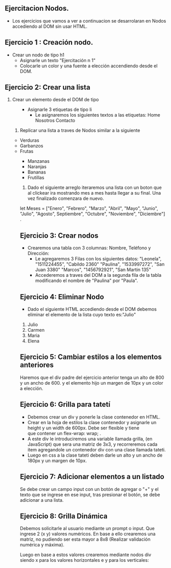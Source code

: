 ## Ejercitacion Nodos.
 * Los ejercicios que vamos a ver a continuacion se desarrolaran en Nodos accediendo al DOM sin usar HTML.

## Ejercicio 1 : Creación nodo.
* Crear un nodo de tipo h1
    * Asignarle un texto "Ejercitación n 1"
    * Colocarle un color y una fuente a elección accendiendo desde el DOM.


## Ejercicio 2: Crear una lista 
1. Crear un elemento desde el DOM de tipo <ol>
    * Asignarle 3 etiquetas de tipo li
        * Le asignaremos los siguientes textos a las etiquetas:
         Home
         Nosotros
         Contacto

1. Replicar una lista a traves de Nodos similar a la siguiente 

 <ul> 
<li>Verduras </li>
<li>Garbanzos</li>
<li>Frutas</li>
    <ul>
     <li>Manzanas</li>
     <li>Naranjas</li>
     <li>Bananas</li>
     <li>Frutillas</li>
     </ul>
</li>

 1. Dado el siguiente arreglo iteraremos una lista con un boton que al clickear ira mostrando mes a mes hasta llegar a su final. Una vez finalizado comenzara de nuevo.

 let Meses = ["Enero", "Febrero", "Marzo", "Abril", "Mayo", "Junio", "Julio", "Agosto", Septiembre", "Octubre", "Noviembre", "Diciembre"] .

 

## Ejercicio 3: Crear nodos
* Crearemos una tabla con 3 columnas: Nombre, Teléfono y Dirección:
    * Le agregaremos 3 Filas con los siguientes datos:
        "Leonela", "1511224455", "Cabildo 2360"
        "Paulina", "1533997272", "San Juan 3380"
        "Marcos", "1456792921", "San Martin 135"
    * Accederemos a traves del DOM  a la segunda fila de la tabla modificando el nombre de "Paulina" por "Paula".
        


## Ejercicio 4: Eliminar Nodo
* Dado el siguiente HTML accediendo desde el DOM debemos eliminar el elemento de la lista cuyo texto es:"Julio"
 <ol>
  <li>Julio</li>
  <li>Carmen</li>
  <li>Maria</li>
  <li>Elena</li>
</ol>


## Ejercicio 5: Cambiar estilos a los elementos anteriores
Haremos que el div padre del ejercicio anterior tenga un alto de 800 y un ancho de 600.
y el elemento hijo un margen de 10px y un color a elección.


## Ejercicio 6: Grilla para tatetí
* Debemos crear un div y ponerle la clase contenedor en HTML.
* Crear en la hoja de estilos la clase contenedor y asignarle un height y un width de 600px. Debe ser flexible y tiene   
 que contener un flex-wrap: wrap; .
* A este div le introduciremos una variable llamada  grilla, (en JavaScript) que sera una matriz de 3x3, y recorreremos cada item agregandole un contenedor div con una clase llamada tateti. 
* Luego en css a la clase tateti deben darle un alto y un ancho de 180px y un margen de 10px.


## Ejercicio 7: Adicionar elementos a un listado
Se debe crear un campo input con un botón de agregar o 
"+" y el texto que se ingrese en ese input, tras presionar el botón, se debe adicionar a una lista.


## Ejercicio 8: Grilla Dinámica
Debemos solicitarle al usuario mediante un prompt o input. Que ingrese 2 (x  y) valores numéricos. 
En base a ello crearemos una matriz, no pudiendo ser esta mayor a 8x8 (Realizar validación numérica y máxima).

Luego en base a estos valores crearemos mediante nodos div siendo x para los valores horizontales e y para los verticales: